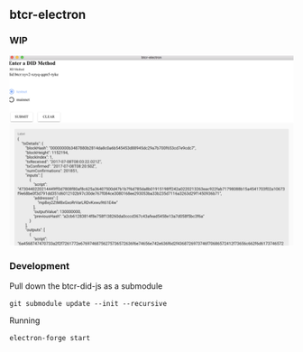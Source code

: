 ## btcr-electron

### WIP
![WIP](gitassets/WIP.png?raw=true "WIP") 


### Development

Pull down the btcr-did-js as a submodule

```
git submodule update --init --recursive
```

Running
```
electron-forge start
```
